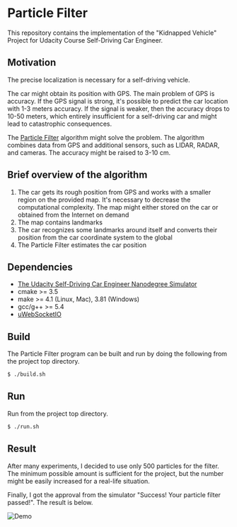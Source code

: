 # Particle Filter

This repository contains the implementation of the "Kidnapped Vehicle" Project for Udacity Course Self-Driving Car Engineer.

## Motivation

The precise localization is necessary for a self-driving vehicle.

The car might obtain its position with GPS. The main problem of GPS is accuracy. If the GPS signal is strong, it's possible to predict the car location with 1-3 meters accuracy. If the signal is weaker, then the accuracy drops to 10-50 meters, which entirely insufficient for a self-driving car and might lead to catastrophic consequences.

The [Particle Filter](https://en.wikipedia.org/wiki/Particle_filter) algorithm might solve the problem. The algorithm combines data from GPS and additional sensors, such as LIDAR, RADAR, and cameras. The accuracy might be raised to 3-10 cm.

## Brief overview of the algorithm

1. The car gets its rough position from GPS and works with a smaller region on the provided map. It's necessary to decrease the computational complexity. The map might either stored on the car or obtained from the Internet on demand
2. The map contains landmarks
3. The car recognizes some landmarks around itself and converts their position from the car coordinate system to the global
4. The Particle Filter estimates the car position

## Dependencies

* [The Udacity Self-Driving Car Engineer Nanodegree Simulator](https://github.com/udacity/self-driving-car-sim/releases)
* cmake >= 3.5
* make >= 4.1 (Linux, Mac), 3.81 (Windows)
* gcc/g++ >= 5.4
* [uWebSocketIO](https://github.com/uWebSockets/uWebSockets)

## Build
The Particle Filter program can be built and run by doing the following from the project top directory.

```bash
$ ./build.sh
```

## Run
Run from the project top directory.

```bash
$ ./run.sh
```

## Result

After many experiments, I decided to use only 500 particles for the filter. The minimum possible amount is sufficient for the project, but the number might be easily increased for a real-life situation.

Finally, I got the approval from the simulator "Success! Your particle filter passed!". The result is below.

![Demo](./pf.gif)
